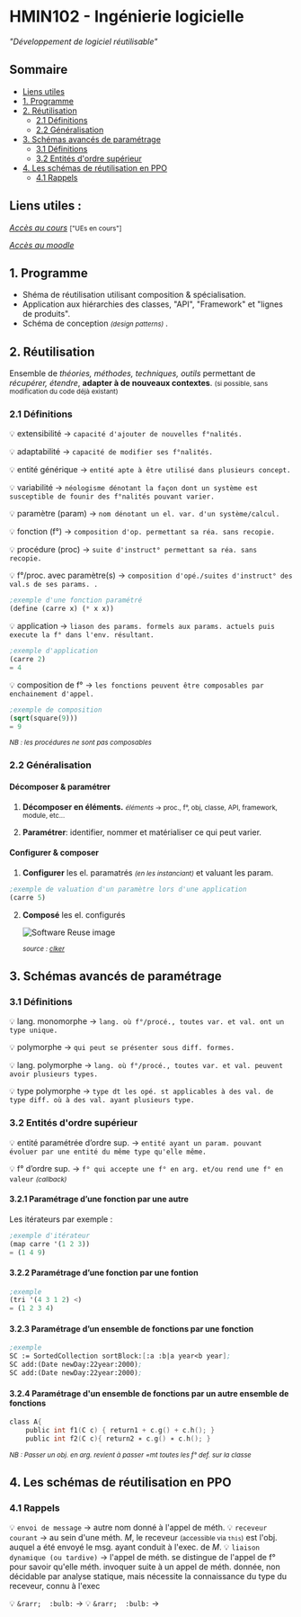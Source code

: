 # HMIN102 - Ingénierie logicielle
*"Développement de logiciel réutilisable"*

## Sommaire
* [Liens utiles](#liens-utiles)
* [1. Programme](#1-programme)
* [2. Réutilisation](#2-réutilisation)
    * [2.1 Définitions](#21-définitions)
    * [2.2 Généralisation](#22-généralisation)
* [3. Schémas avancés de paramétrage](#3-schémas-avancés-de-paramétrage)
    * [3.1 Définitions](#31-définitions)
    * [3.2 Entités d'ordre supérieur](#32-entités-dordre-supérieur)
* [4. Les schémas de réutilisation en PPO](#4-les-schémas-de-réutilisation-en-ppo)
    * [4.1 Rappels](#41-rappels)

## Liens utiles :
[*Accès au cours*](http://www.lirmm.fr/~dony/ "Accèder au cours") <small> ["UEs en cours"] </small>

[*Accès au moodle*](https://moodle.umontpellier.fr/course/view.php?id=5908 "Accèder au moodle")

## 1. Programme
* Shéma de réutilisation utilisant composition & spécialisation.
* Application aux hiérarchies des classes, "API", "Framework" et "lignes de produits".
* Schéma de conception <small> *(design patterns)* </small>.

## 2. Réutilisation
Ensemble de *théories, méthodes, techniques, outils* permettant de *récupérer, étendre*, **adapter à de nouveaux contextes**. <small> (si possible, sans modification du code déjà existant) </small>

### 2.1 Définitions

:bulb: extensibilité &rarr; `capacité d'ajouter de nouvelles f°nalités.`

:bulb: adaptabilité &rarr; `capacité de modifier ses f°nalités.`

:bulb: entité générique &rarr; `entité apte à être utilisé dans plusieurs concept.`

:bulb: variabilité &rarr; `néologisme dénotant la façon dont un système est susceptible de founir des f°nalités pouvant varier.`

:bulb: paramètre (param) &rarr; `nom dénotant un el. var. d'un système/calcul.`

:bulb: fonction (f°) &rarr; `composition d'op. permettant sa réa. sans recopie.`

:bulb: procédure (proc) &rarr; `suite d'instruct° permettant sa réa. sans recopie.`

:bulb: f°/proc. avec paramètre(s) &rarr; `composition d'opé./suites d'instruct° des val.s de ses params. .`
```scheme
;exemple d'une fonction paramétré
(define (carre x) (* x x))
```

:bulb: application &rarr; `liason des params. formels aux params. actuels puis execute la f° dans l'env. résultant.`
```scheme
;exemple d'application
(carre 2)
= 4
```

:bulb: composition de f° &rarr; `les fonctions peuvent être composables par enchainement d'appel.`
```scheme
;exemple de composition
(sqrt(square(9)))
= 9
```
*<small>NB : les procédures ne sont pas composables</small>*

### 2.2 Généralisation
#### Décomposer & paramétrer
1. **Décomposer en éléments.**
<small><em>éléments</em> &rarr; proc., f°, obj, classe, API, framework, module, etc...</small>

2. **Paramétrer**: identifier, nommer et matérialiser ce qui peut varier.

#### Configurer & composer
1. **Configurer** les el. paramatrés <small>*(en les instanciant)*</small> et valuant les param.
```scheme
;exemple de valuation d'un paramètre lors d'une application
(carre 5)
```

2. **Composé** les el. configurés

    ![Software Reuse image](https://www.clker.com/cliparts/b/f/d/c/11954226151896466519anywhere_info_Software_Reuse.svg.med.png)
    
    <small>*source : [clker](https://www.clker.com/)*</small>

## 3. Schémas avancés de paramétrage
### 3.1 Définitions

:bulb: lang. monomorphe &rarr; `lang. où f°/procé., toutes var. et val. ont un type unique.`

:bulb: polymorphe &rarr; `qui peut se présenter sous diff. formes.`

:bulb: lang. polymorphe &rarr; `lang. où f°/procé., toutes var. et val. peuvent avoir plusieurs types.`

:bulb: type polymorphe &rarr; `type dt les opé. st applicables à des val. de type diff. où à des val. ayant plusieurs type.`

### 3.2 Entités d'ordre supérieur

:bulb: entité paramétrée d’ordre sup. &rarr; `entité ayant un param. pouvant évoluer par une entité du même type qu'elle même.`

:bulb: f° d’ordre sup. &rarr; `f° qui accepte une f° en arg. et/ou rend une f° en valeur` <small> *(callback)* </small>

#### 3.2.1  Paramétrage d’une fonction par une autre
Les itérateurs par exemple :
```scheme
;exemple d'itérateur
(map carre '(1 2 3))
= (1 4 9)
```

#### 3.2.2 Paramétrage d’une fonction par une fontion
```scheme
;exemple
(tri '(4 3 1 2) <)
= (1 2 3 4)
```

#### 3.2.3 Paramétrage d’un ensemble de fonctions par une fonction
```scheme
;exemple
SC := SortedCollection sortBlock:[:a :b|a year<b year];
SC add:(Date newDay:22year:2000);
SC add:(Date newDay:22year:2000);
```

#### 3.2.4 Paramétrage d'un ensemble de fonctions par un autre ensemble de fonctions
```c
class A{
    public int f1(C c) { return1 + c.g() + c.h(); }
    public int f2(C c){ return2 ∗ c.g() ∗ c.h(); }
```

*<small>NB : Passer un obj. en arg. revient à passer =mt toutes les f° def. sur la classe</small>*

## 4. Les schémas de réutilisation en PPO

### 4.1 Rappels
:bulb: `envoi de message` &rarr; autre nom donné à l'appel de méth.
:bulb: `receveur courant` &rarr; au sein d'une méth. *M*, le receveur <small>(accessible via `this`)</small> est l'obj. auquel a été envoyé le msg. ayant conduit à l'exec. de *M*. 
:bulb: `liaison dynamique (ou tardive)` &rarr; l'appel de méth. se distingue de l'appel de f° pour savoir qu'elle méth. invoquer suite à un appel de méth. donnée, non décidable par analyse statique, mais nécessite la connaissance du type du receveur, connu à l'exec

:bulb: `` &rarr; 
:bulb: `` &rarr; 
:bulb: `` &rarr; 
:bulb: `` &rarr; 